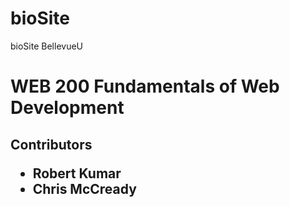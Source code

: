 # bioSite
bioSite BellevueU
<h1>WEB 200 Fundamentals of Web Development</h>
<h2>Contributors</h>
<ul style=“list-style-type:square”>
<li>Robert Kumar</li>
<li>Chris McCready</li>
</ul>
